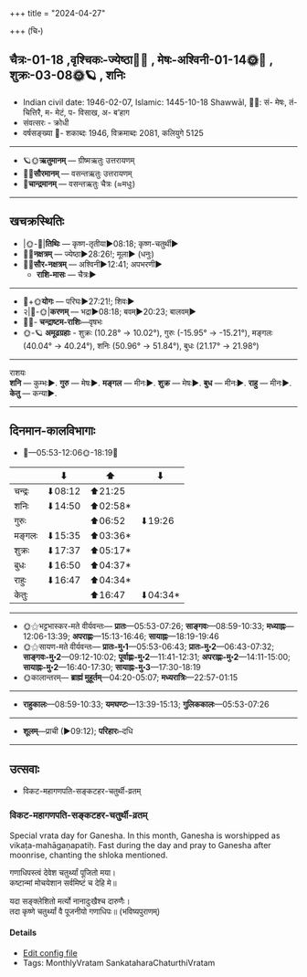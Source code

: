 +++
title = "2024-04-27"

+++
(चि॰)
## चैत्रः-01-18  ,वृश्चिकः-ज्येष्ठा🌛🌌  ,  मेषः-अश्विनी-01-14🌞🌌  ,  शुक्रः-03-08🌞🪐  , शनिः
- Indian civil date: 1946-02-07, Islamic: 1445-10-18 Shawwāl, 🌌🌞: सं- मेषः, तं- चित्तिरै, म- मेटं, प- विसाख, अ- ब’हाग
- संवत्सरः - क्रोधी
- वर्षसङ्ख्या 🌛- शकाब्दः 1946, विक्रमाब्दः 2081, कलियुगे 5125
___________________
- 🪐🌞**ऋतुमानम्** — ग्रीष्मऋतुः उत्तरायणम्
- 🌌🌞**सौरमानम्** — वसन्तऋतुः उत्तरायणम्
- 🌛**चान्द्रमानम्** — वसन्तऋतुः चैत्रः (≈मधुः)
___________________


## खचक्रस्थितिः
- |🌞-🌛|**तिथिः** — कृष्ण-तृतीया►08:18; कृष्ण-चतुर्थी►  
- 🌌🌛**नक्षत्रम्** — ज्येष्ठा►28:26!; मूला► (धनुः)  
- 🌌🌞**सौर-नक्षत्रम्** — अश्विनी►12:41; अपभरणी►  
  - **राशि-मासः** — चैत्रः► 
___________________
- 🌛+🌞**योगः** — परिघः►27:21!; शिवः►  
- २|🌛-🌞|**करणम्** — भद्रा►08:18; बवम्►20:23; बालवम्►  
- 🌌🌛- **चन्द्राष्टम-राशिः**—वृषभः  
- 🌞-🪐 **अमूढग्रहाः** - शुक्रः (10.28° → 10.02°), गुरुः (-15.95° → -15.21°), मङ्गलः (40.04° → 40.24°), शनिः (50.96° → 51.84°), बुधः (21.17° → 21.98°)
___________________
राशयः  
**शनि** — कुम्भः►. **गुरु** — मेषः►. **मङ्गल** — मीनः►. **शुक्र** — मेषः►. **बुध** — मीनः►. **राहु** — मीनः►. **केतु** — कन्या►. 
___________________


## दिनमान-कालविभागाः
- 🌅—05:53-12:06🌞-18:19🌇  

|      |⬇     |⬆     |⬇     |
|------|-----|-----|------|
|चन्द्रः|⬇08:12 |⬆21:25 |     |
|शनिः   |⬇14:50 |⬆02:58*|     |
|गुरुः  |     |⬆06:52 |⬇19:26 |
|मङ्गलः |⬇15:35 |⬆03:36*|     |
|शुक्रः |⬇17:37 |⬆05:17*|     |
|बुधः   |⬇16:50 |⬆04:37*|     |
|राहुः  |⬇16:47 |⬆04:34*|     |
|केतुः  |     |⬆16:47 |⬇04:34*|
___________________
- 🌞⚝भट्टभास्कर-मते वीर्यवन्तः— **प्रातः**—05:53-07:26; **साङ्गवः**—08:59-10:33; **मध्याह्नः**—12:06-13:39; **अपराह्णः**—15:13-16:46; **सायाह्नः**—18:19-19:46  
- 🌞⚝सायण-मते वीर्यवन्तः— **प्रातः-मु॰1**—05:53-06:43; **प्रातः-मु॰2**—06:43-07:32; **साङ्गवः-मु॰2**—09:12-10:02; **पूर्वाह्णः-मु॰2**—11:41-12:31; **अपराह्णः-मु॰2**—14:11-15:00; **सायाह्नः-मु॰2**—16:40-17:30; **सायाह्नः-मु॰3**—17:30-18:19  
- 🌞कालान्तरम्— **ब्राह्मं मुहूर्तम्**—04:20-05:07; **मध्यरात्रिः**—22:57-01:15  
___________________
- **राहुकालः**—08:59-10:33; **यमघण्टः**—13:39-15:13; **गुलिककालः**—05:53-07:26  
___________________
- **शूलम्**—प्राची (►09:12); **परिहारः**–दधि  
___________________

## उत्सवाः
- विकट-महागणपति-सङ्कटहर-चतुर्थी-व्रतम्
### विकट-महागणपति-सङ्कटहर-चतुर्थी-व्रतम्



Special vrata day for Ganesha. In this month, Ganesha is worshipped as vikaṭa-mahāgaṇapatiḥ. Fast during the day and pray to Ganesha after moonrise, chanting the shloka mentioned.

गणाधिपस्त्वं देवेश चतुर्थ्यां पूजितो मया।  
कष्टान्मां मोचयेशान सर्वमिष्टं च देहि मे॥  
  
यदा सङ्क्लेशितो मर्त्यो नानादुःखैश्च दारुणैः।  
तदा कृष्णे चतुर्थ्यां वै पूजनीयो गणाधिपः॥ (भविष्यपुराणम्)



#### Details
- [Edit config file](https://github.com/jyotisham/adyatithi/blob/master/devatA/gaNapati/description_only/vikaTa-mahAgaNapati_saGkaTahara-caturthI-vratam.toml)
- Tags: MonthlyVratam SankataharaChaturthiVratam


